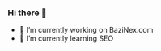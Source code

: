 ### Hi there 👋
- 🔭 I’m currently working on BaziNex.com
- 🌱 I’m currently learning SEO
<!--
**iSADEGHIAN/iSADEGHIAN** is a ✨ _special_ ✨ repository because its `README.md` (this file) appears on your GitHub profile.

Here are some ideas to get you started:


- 👯 I’m looking to collaborate on ...
- 🤔 I’m looking for help with ...
- 💬 Ask me about ...
- 📫 How to reach me: ...
- 😄 Pronouns: ...
- ⚡ Fun fact: ...
-->
